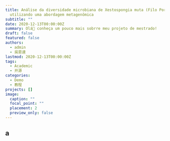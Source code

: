 ```yaml
---
title: Análise da diversidade microbiana de Xestospongia muta (Filo Porifera)
  utilizando uma abordagem metagenômica
subtitle: ""
date: 2020-12-13T00:00:00Z
summary: Olá👋 conheça um pouco mais sobrre meu projeto de mestrado!
draft: false
featured: false
authors:
  - admin
  - 吳恩達
lastmod: 2020-12-13T00:00:00Z
tags:
  - Academic
  - 开源
categories:
  - Demo
  - 教程
projects: []
image:
  caption: ""
  focal_point: ""
  placement: 2
  preview_only: false
---
```

## a